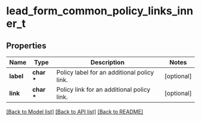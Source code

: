 # lead_form_common_policy_links_inner_t

## Properties
Name | Type | Description | Notes
------------ | ------------- | ------------- | -------------
**label** | **char \*** | Policy label for an additional policy link. | [optional] 
**link** | **char \*** | Policy link for an additional policy link. | [optional] 

[[Back to Model list]](../README.md#documentation-for-models) [[Back to API list]](../README.md#documentation-for-api-endpoints) [[Back to README]](../README.md)


